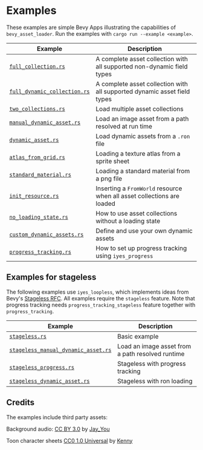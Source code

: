 # Examples

These examples are simple Bevy Apps illustrating the capabilities of `bevy_asset_loader`. Run the examples
with `cargo run --example <example>`.

| Example                                                    | Description                                                              |
|------------------------------------------------------------|--------------------------------------------------------------------------|
| [`full_collection.rs`](full_collection.rs)                 | A complete asset collection with all supported non-dynamic field types   |
| [`full_dynamic_collection.rs`](full_dynamic_collection.rs) | A complete asset collection with all supported dynamic asset field types |
| [`two_collections.rs`](two_collections.rs)                 | Load multiple asset collections                                          |
| [`manual_dynamic_asset.rs`](manual_dynamic_asset.rs)       | Load an image asset from a path resolved at run time                     |
| [`dynamic_asset.rs`](dynamic_asset.rs)                     | Load dynamic assets from a `.ron` file                                   |
| [`atlas_from_grid.rs`](atlas_from_grid.rs)                 | Loading a texture atlas from a sprite sheet                              |
| [`standard_material.rs`](standard_material.rs)             | Loading a standard material from a png file                              |
| [`init_resource.rs`](init_resource.rs)                     | Inserting a `FromWorld` resource when all asset collections are loaded   |
| [`no_loading_state.rs`](no_loading_state.rs)               | How to use asset collections without a loading state                     |
| [`custom_dynamic_assets.rs`](custom_dynamic_assets.rs)     | Define and use your own dynamic assets                                   |
| [`progress_tracking.rs`](progress_tracking.rs)             | How to set up progress tracking using `iyes_progress`                    |

## Examples for stageless

The following examples use `iyes_loopless`, which implements ideas from
Bevy's [Stageless RFC](https://github.com/bevyengine/rfcs/pull/45). All examples require the `stageless` feature.
Note that progress tracking needs `progress_tracking_stageless` feature together with `progress_tracking`.

| Example                                                                  | Description                                      |
|--------------------------------------------------------------------------| ------------------------------------------------ |
| [`stageless.rs`](stageless.rs)                                           | Basic example                                    |
| [`stageless_manual_dynamic_asset.rs`](stageless_manual_dynamic_asset.rs) | Load an image asset from a path resolved runtime |
| [`stageless_progress.rs`](stageless_progress.rs)                         | Stageless with progress tracking                 |
| [`stageless_dynamic_asset.rs`](stageless_dynamic_asset.rs)               | Stageless with ron loading                       |

## Credits

The examples include third party assets:

Background audio: [CC BY 3.0](https://creativecommons.org/licenses/by/3.0/)
by [Jay_You](https://freesound.org/people/Jay_You/sounds/460432/)

Toon character sheets [CC0 1.0 Universal](https://creativecommons.org/publicdomain/zero/1.0/)
by [Kenny](https://kenney.nl/assets/toon-characters-1)
